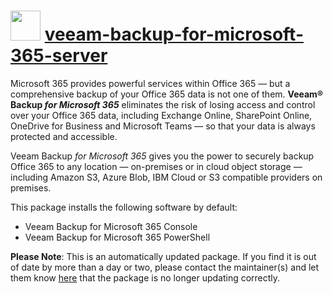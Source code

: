 # <img src="https://cdn.jsdelivr.net/gh/mkevenaar/chocolatey-packages@80c8efc0b96a2bc551b51ec89ff96f3326027b38/icons/veeam-backup-for-microsoft-365-server.png" width="48" height="48"/> [veeam-backup-for-microsoft-365-server](https://community.chocolatey.org/packages/veeam-backup-for-microsoft-365-server)

Microsoft 365 provides powerful services within Office 365 — but a comprehensive backup of your Office 365 data is not one of them. **Veeam® Backup _for Microsoft 365_** eliminates the risk of losing access and control over your Office 365 data, including Exchange Online, SharePoint Online, OneDrive for Business and Microsoft Teams — so that your data is always protected and accessible.

Veeam Backup _for Microsoft 365_ gives you the power to securely backup Office 365 to any location — on-premises or in cloud object storage — including Amazon S3, Azure Blob, IBM Cloud or S3 compatible providers on premises.

This package installs the following software by default:

* Veeam Backup for Microsoft 365 Console
* Veeam Backup for Microsoft 365 PowerShell

**Please Note**: This is an automatically updated package. If you find it is
out of date by more than a day or two, please contact the maintainer(s) and
let them know [here](https://github.com/mkevenaar/chocolatey-packages/issues) that the package is no longer updating correctly.

